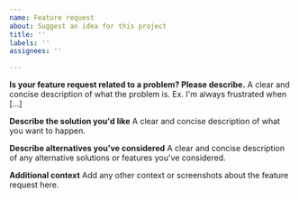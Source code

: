 ```yaml
---
name: Feature request
about: Suggest an idea for this project
title: ''
labels: ''
assignees: ''

---
```


<!-- 
NOTE:

Limit this issue to not more than **one feature request** for clarity and discoverability.
Keep the issue concise and clear as much as possible.
-->

**Is your feature request related to a problem? Please describe.**
A clear and concise description of what the problem is. Ex. I'm always frustrated when [...]

**Describe the solution you'd like**
A clear and concise description of what you want to happen.

**Describe alternatives you've considered**
A clear and concise description of any alternative solutions or features you've considered.

**Additional context**
Add any other context or screenshots about the feature request here.
